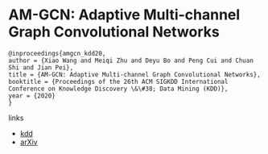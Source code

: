 # AM-GCN: Adaptive Multi-channel Graph Convolutional Networks

```
@inproceedings{amgcn_kdd20,
author = {Xiao Wang and Meiqi Zhu and Deyu Bo and Peng Cui and Chuan Shi and Jian Pei},
title = {AM-GCN: Adaptive Multi-channel Graph Convolutional Networks},
booktitle = {Proceedings of the 26th ACM SIGKDD International Conference on Knowledge Discovery \&\#38; Data Mining (KDD)},
year = {2020}
}
```

links
- [kdd](https://www.kdd.org/kdd2020/accepted-papers/view/am-gcn-adaptive-multi-channel-graph-convolutional-networks)
- [arXiv](https://arxiv.org/abs/2007.02265)
